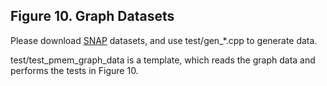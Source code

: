 ## Figure 10. Graph Datasets

Please download [SNAP](https://snap.stanford.edu/data/) datasets, and use test/gen_*.cpp to generate data.

test/test_pmem_graph_data is a template, which reads the graph data and performs the tests in Figure 10.